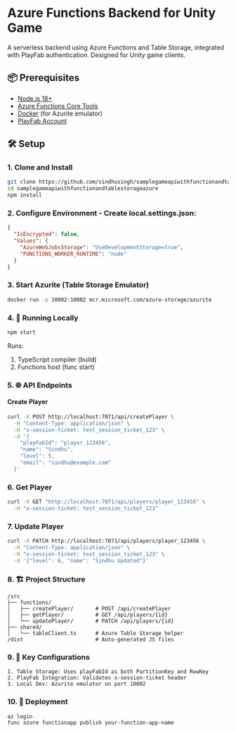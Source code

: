 # Azure Functions Backend for Unity Game

A serverless backend using Azure Functions and Table Storage, integrated with PlayFab authentication. Designed for Unity game clients.

## 📦 Prerequisites

- [Node.js 18+](https://nodejs.org/)
- [Azure Functions Core Tools](https://docs.microsoft.com/en-us/azure/azure-functions/functions-run-local#v2)
- [Docker](https://www.docker.com/) (for Azurite emulator)
- [PlayFab Account](https://developer.playfab.com/)

## 🛠️ Setup

### 1. Clone and Install
```bash
git clone https://github.com/sindhusingh/samplegameapiwithfunctionandtablestorageazure.git
cd samplegameapiwithfunctionandtablestorageazure
npm install
```

### 2. Configure Environment - Create local.settings.json:
```json
{
  "IsEncrypted": false,
  "Values": {
    "AzureWebJobsStorage": "UseDevelopmentStorage=true",
    "FUNCTIONS_WORKER_RUNTIME": "node"
  }
}
```

### 3. Start Azurite (Table Storage Emulator)

```bash
docker run -p 10002:10002 mcr.microsoft.com/azure-storage/azurite
```

### 4. 🚀 Running Locally

```bash
npm start
```

Runs:
1. TypeScript compiler (build)
2. Functions host (func start)

### 5. 🌐 API Endpoints
#### Create Player

```bash 
curl -X POST http://localhost:7071/api/createPlayer \
  -H "Content-Type: application/json" \
  -H "x-session-ticket: test_session_ticket_123" \
  -d '{
    "playFabId": "player_123456",
    "name": "Sindhu",
    "level": 5,
    "email": "sindhu@example.com"
  }'
```

### 6. Get Player

```bash
curl -X GET "http://localhost:7071/api/players/player_123456" \
  -H "x-session-ticket: test_session_ticket_123"
```

### 7. Update Player

```bash
curl -X PATCH http://localhost:7071/api/players/player_123456 \
  -H "Content-Type: application/json" \
  -H "x-session-ticket: test_session_ticket_123" \
  -d '{"level": 6, "name": "Sindhu Updated"}'
```

### 8. 🏗️ Project Structure

```text
/src
├── functions/
│   ├── createPlayer/       # POST /api/createPlayer
│   ├── getPlayer/          # GET /api/players/{id}
│   └── updatePlayer/       # PATCH /api/players/{id}
├── shared/
│   └── tableClient.ts      # Azure Table Storage helper
/dist                       # Auto-generated JS files
```

### 9. 🔧 Key Configurations

```text
1. Table Storage: Uses playFabId as both PartitionKey and RowKey
2. PlayFab Integration: Validates x-session-ticket header
3. Local Dev: Azurite emulator on port 10002
```

### 10. 🚀 Deployment

```bash 
az login
func azure functionapp publish your-function-app-name
```